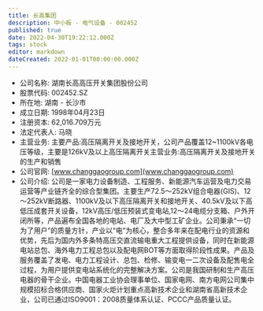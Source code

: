 ```yaml
---
title: 长高集团
description: 中小板 - 电气设备 - 002452
published: true
date: 2022-04-30T19:22:12.000Z
tags: stock
editor: markdown
dateCreated: 2022-01-01T00:00:00.000Z
---
```


- 公司名称: 湖南长高高压开关集团股份公司
- 股票代码: 002452.SZ
- 所在地: 湖南 - 长沙市
- 成立日期: 1998年04月23日
- 注册资本: 62,016.709万元
- 法定代表人: 马晓
- 主营业务: 主要产品:高压隔离开关及接地开关，公司产品覆盖12~1100kV各电压等级，主要是126kV及以上高压隔离开关主营业务:高压隔离开关及接地开关的生产和销售
- 公司官网: [www.changgaogroup.com](www.changgaogroup.com)
- 公司介绍: 公司是一家电力设备制造、工程服务、新能源汽车运营及电力交易运营等产业链齐全的综合型集团。主要生产72.5～252kV组合电器(GIS)、12～252kV断路器、1100kV及以下高压隔离开关和接地开关、40.5kV及以下高低压成套开关设备，12kV高压/低压预装式变电站,12～24电缆分支箱、户外开闭所等，产品遍布全国各地的电站、电厂及大中型工矿企业。公司秉承“一切为了用户”的质量方针，产业以“电”为核心，整合多年来在配电行业的资源和优势，先后为国内外多条特高压交直流输电重大工程提供设备，同时在新能源电站总包、海外电力工程总包以及配电网BOT等方面取得阶段性成果。产品及服务覆盖了发电、电力工程设计、总包、检修、输变电一二次设备及配售电全过程，为用户提供变电站系统化的完整解决方案。公司是我国研制和生产高压电器的骨干企业。中国电器工业协会理事单位、国家电网、南方电网公司集中规模招标合格供应商、国家火炬计划重点高新技术企业和湖南省高新技术企业，公司已通过ISO9001：2008质量体系认证、PCCC产品质量认证。


